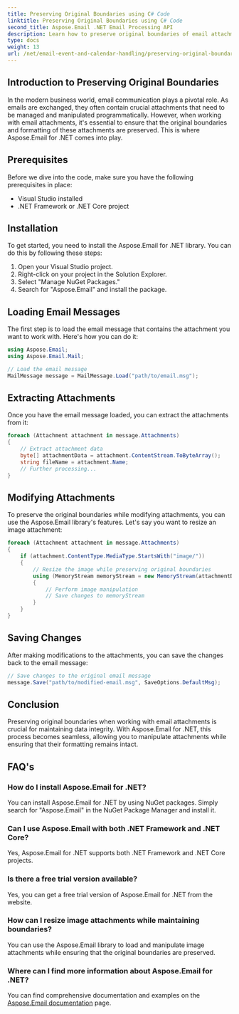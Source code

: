 ```yaml
---
title: Preserving Original Boundaries using C# Code
linktitle: Preserving Original Boundaries using C# Code
second_title: Aspose.Email .NET Email Processing API
description: Learn how to preserve original boundaries of email attachments using C# and Aspose.Email for .NET. Step-by-step guide with source code.
type: docs
weight: 13
url: /net/email-event-and-calendar-handling/preserving-original-boundaries-using-csharp-code/
---
```


## Introduction to Preserving Original Boundaries

In the modern business world, email communication plays a pivotal role. As emails are exchanged, they often contain crucial attachments that need to be managed and manipulated programmatically. However, when working with email attachments, it's essential to ensure that the original boundaries and formatting of these attachments are preserved. This is where Aspose.Email for .NET comes into play.

## Prerequisites

Before we dive into the code, make sure you have the following prerequisites in place:

- Visual Studio installed
- .NET Framework or .NET Core project

## Installation

To get started, you need to install the Aspose.Email for .NET library. You can do this by following these steps:

1. Open your Visual Studio project.
2. Right-click on your project in the Solution Explorer.
3. Select "Manage NuGet Packages."
4. Search for "Aspose.Email" and install the package.

## Loading Email Messages

The first step is to load the email message that contains the attachment you want to work with. Here's how you can do it:

```csharp
using Aspose.Email;
using Aspose.Email.Mail;

// Load the email message
MailMessage message = MailMessage.Load("path/to/email.msg");
```

## Extracting Attachments

Once you have the email message loaded, you can extract the attachments from it:

```csharp
foreach (Attachment attachment in message.Attachments)
{
    // Extract attachment data
    byte[] attachmentData = attachment.ContentStream.ToByteArray();
    string fileName = attachment.Name;
    // Further processing...
}
```

## Modifying Attachments

To preserve the original boundaries while modifying attachments, you can use the Aspose.Email library's features. Let's say you want to resize an image attachment:

```csharp
foreach (Attachment attachment in message.Attachments)
{
    if (attachment.ContentType.MediaType.StartsWith("image/"))
    {
        // Resize the image while preserving original boundaries
        using (MemoryStream memoryStream = new MemoryStream(attachmentData))
        {
            // Perform image manipulation
            // Save changes to memoryStream
        }
    }
}
```

## Saving Changes

After making modifications to the attachments, you can save the changes back to the email message:

```csharp
// Save changes to the original email message
message.Save("path/to/modified-email.msg", SaveOptions.DefaultMsg);
```

## Conclusion

Preserving original boundaries when working with email attachments is crucial for maintaining data integrity. With Aspose.Email for .NET, this process becomes seamless, allowing you to manipulate attachments while ensuring that their formatting remains intact.

## FAQ's

### How do I install Aspose.Email for .NET?

You can install Aspose.Email for .NET by using NuGet packages. Simply search for "Aspose.Email" in the NuGet Package Manager and install it.

### Can I use Aspose.Email with both .NET Framework and .NET Core?

Yes, Aspose.Email for .NET supports both .NET Framework and .NET Core projects.

### Is there a free trial version available?

Yes, you can get a free trial version of Aspose.Email for .NET from the website.

### How can I resize image attachments while maintaining boundaries?

You can use the Aspose.Email library to load and manipulate image attachments while ensuring that the original boundaries are preserved.

### Where can I find more information about Aspose.Email for .NET?

You can find comprehensive documentation and examples on the [Aspose.Email documentation](https://reference.aspose.com/email/net/) page.
